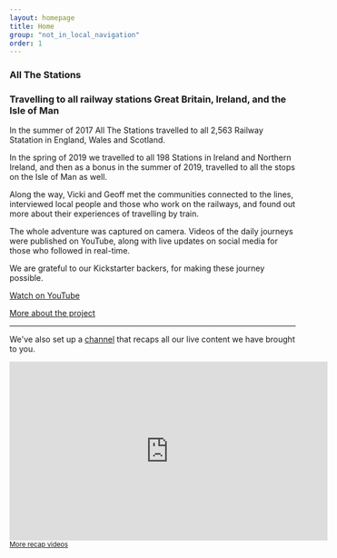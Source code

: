 ```yaml
---
layout: homepage
title: Home
group: "not_in_local_navigation"
order: 1
---
```


<h3><strong>All The Stations</strong></h3>
<h3>Travelling to all railway stations Great Britain, Ireland, and the Isle of Man</h3>

<p>In the summer of 2017 All The Stations travelled to all 2,563 Railway Statation in England, Wales and Scotland.</p>

<p>In the spring of 2019 we travelled to all 198 Stations in Ireland and Northern Ireland, and then as a bonus in the summer of 2019, travelled to all the stops on the Isle of Man as well.</p>

<p>Along the way, Vicki and Geoff met the communities connected to the lines, interviewed local people and those who work on the railways, and found out more about their experiences of travelling by train.</p> 

<p>The whole adventure was captured on camera. Videos of the daily journeys were published on YouTube, along with live updates on social media for those who followed in real-time.</p>

<p>We are grateful to our Kickstarter backers, for making these journey possible.<p>

<p><a class="button readmore margin-bottom-none" href="http://www.youtube.com/allthestations"><i class="fa fa-youtube-play" aria-hidden="true"></i> Watch on YouTube</a></p>
<p><a class="readmore" href="/about">More about the project</a></p>
<hr/>
<p>We've also set up a <a href="https://www.youtube.com/channel/UCV9iG52K1qGR1jv00oDBI4w">channel</a> that recaps all our live content we have brought to you.</p>
<div class="videoWrapper">
	<iframe width="560" height="315" src="https://www.youtube.com/embed/videoseries?list=PLHZ5cT1o1xLLugl6FeURrqedYZmbGAdIx&enablejsapi=1&origin=http%3A%2F%2Fwww.allthestations.co.uk" frameborder="0" allowfullscreen></iframe>
</div>
<small><a class="read-more" href="https://www.youtube.com/watch?v=hEm99r1vRq0&index=27&list=PLHZ5cT1o1xLLugl6FeURrqedYZmbGAdIx">More recap videos</a></small>
